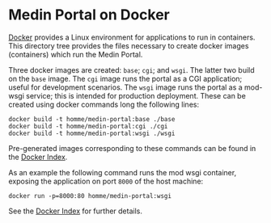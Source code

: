 # Medin Portal on Docker

[Docker](http://www.docker.io/) provides a Linux environment for
applications to run in containers.  This directory tree provides the
files necessary to create docker images (containers) which run the
Medin Portal.

Three docker images are created: `base`; `cgi`; and `wsgi`.  The
latter two build on the `base` image.  The `cgi` image runs the portal
as a CGI application; useful for development scenarios.  The `wsgi`
image runs the portal as a mod-wsgi service; this is intended for
production deployment. These can be created using docker commands long
the following lines:

    docker build -t homme/medin-portal:base ./base
    docker build -t homme/medin-portal:cgi ./cgi
    docker build -t homme/medin-portal:wsgi ./wsgi

Pre-generated images corresponding to these commands can be found in
the [Docker Index](https://index.docker.io/).

As an example the following command runs the mod wsgi container,
exposing the application on port `8000` of the host machine:

    docker run -p=8000:80 homme/medin-portal:wsgi

See the [Docker Index](https://index.docker.io/u/homme/medin-portal/)
for further details.

